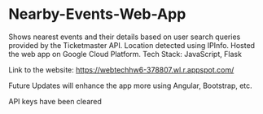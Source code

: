 # Nearby-Events-Web-App
Shows nearest events and their details based on user search queries provided by the Ticketmaster API. Location detected using IPInfo. Hosted the web app on Google Cloud Platform. Tech Stack: JavaScript, Flask

Link to the website: https://webtechhw6-378807.wl.r.appspot.com/

Future Updates will enhance the app more using Angular, Bootstrap, etc.

API keys have been cleared
